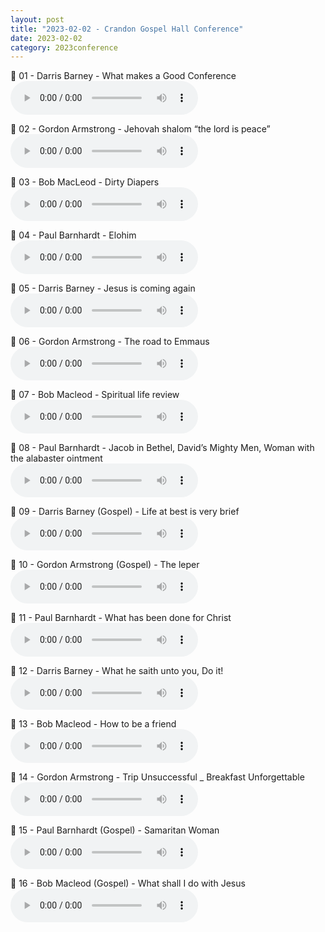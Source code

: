 ```yaml
---
layout: post
title: "2023-02-02 - Crandon Gospel Hall Conference"
date: 2023-02-02
category: 2023conference
---
```


<p>
🎵 01 - Darris Barney - What makes a Good Conference <br>
<audio controls>
  <source src="https://archive.org/download/2023-gospel-conference-audio/2023%20-%20Crandon%20Gospel%20Hall%20Conference/01%20-%20Crandon%20Gospel%20Hall%20-%20Darris%20Barney%20-%20What%20makes%20a%20Good%20Conference_.mp3" type="audio/mpeg">
  Your browser does not support the audio element.
</audio>
</p>
<p>
🎵 02 - Gordon Armstrong - Jehovah shalom “the lord is peace” <br>
<audio controls>
  <source src="https://archive.org/download/2023-gospel-conference-audio/2023%20-%20Crandon%20Gospel%20Hall%20Conference/02%20-%20Crandon%20Gospel%20Hall%20-%20Gordon%20Armstrong%20-%20Jehovah%20shalom%20%E2%80%9Cthe%20lord%20is%20peace%E2%80%9D-.mp3" type="audio/mpeg">
  Your browser does not support the audio element.
</audio>
</p>
<p>
🎵 03 - Bob MacLeod - Dirty Diapers <br>
<audio controls>
  <source src="https://archive.org/download/2023-gospel-conference-audio/2023%20-%20Crandon%20Gospel%20Hall%20Conference/03%20-%20Crandon%20Gospel%20Hall%20-%20%20Bob%20MacLeod%20-%20Dirty%20Diapers-.mp3" type="audio/mpeg">
  Your browser does not support the audio element.
</audio>
</p>
<p>
🎵 04 - Paul Barnhardt - Elohim <br>
<audio controls>
  <source src="https://archive.org/download/2023-gospel-conference-audio/2023%20-%20Crandon%20Gospel%20Hall%20Conference/04%20-%20Crandon%20Gospel%20Hall%20-%20Paul%20Barnhardt%20-%20Elohim-.mp3" type="audio/mpeg">
  Your browser does not support the audio element.
</audio>
</p>
<p>
🎵 05 - Darris Barney - Jesus is coming again <br>
<audio controls>
  <source src="https://archive.org/download/2023-gospel-conference-audio/2023%20-%20Crandon%20Gospel%20Hall%20Conference/05%20-%20Crandon%20Gospel%20Hall%20-%20Darris%20Barney%20-%20Jesus%20is%20coming%20again.mp3" type="audio/mpeg">
  Your browser does not support the audio element.
</audio>
</p>
<p>
🎵 06 - Gordon Armstrong - The road to Emmaus <br>
<audio controls>
  <source src="https://archive.org/download/2023-gospel-conference-audio/2023%20-%20Crandon%20Gospel%20Hall%20Conference/06%20-%20Crandon%20Gospel%20Hall%20-%20Gordon%20Armstrong%20-%20The%20road%20to%20Emmaus.mp3" type="audio/mpeg">
  Your browser does not support the audio element.
</audio>
</p>
<p>
🎵 07 - Bob Macleod - Spiritual life review <br>
<audio controls>
  <source src="https://archive.org/download/2023-gospel-conference-audio/2023%20-%20Crandon%20Gospel%20Hall%20Conference/07%20-%20Crandon%20Gospel%20Hall%20-%20Bob%20Macleod%20-%20Spiritual%20life%20review-.mp3" type="audio/mpeg">
  Your browser does not support the audio element.
</audio>
</p>
<p>
🎵 08 - Paul Barnhardt - Jacob in Bethel, David’s Mighty Men, Woman with the alabaster ointment <br>
<audio controls>
  <source src="https://archive.org/download/2023-gospel-conference-audio/2023%20-%20Crandon%20Gospel%20Hall%20Conference/08%20-%20Crandon%20Gospel%20Hall%20-%20Paul%20Barnhardt%20-%20Jacob%20in%20Bethel%2C%20David%E2%80%99s%20Mighty%20Men%2C%20Woman%20with%20the%20alabaster%20ointment.mp3" type="audio/mpeg">
  Your browser does not support the audio element.
</audio>
</p>
<p>
🎵 09 - Darris Barney (Gospel) - Life at best is very brief <br>
<audio controls>
  <source src="https://archive.org/download/2023-gospel-conference-audio/2023%20-%20Crandon%20Gospel%20Hall%20Conference/09%20-%20Crandon%20Gospel%20Hall%20-%20Darris%20Barney%20%28Gospel%29%20-%20Life%20at%20best%20is%20very%20brief.mp3" type="audio/mpeg">
  Your browser does not support the audio element.
</audio>
</p>
<p>
🎵 10 - Gordon Armstrong (Gospel) - The leper <br>
<audio controls>
  <source src="https://archive.org/download/2023-gospel-conference-audio/2023%20-%20Crandon%20Gospel%20Hall%20Conference/10%20-%20Crandon%20Gospel%20Hall%20-%20Gordon%20Armstrong%20%28Gospel%29%20-%20The%20leper.mp3" type="audio/mpeg">
  Your browser does not support the audio element.
</audio>
</p>
<p>
🎵 11 - Paul Barnhardt - What has been done for Christ <br>
<audio controls>
  <source src="https://archive.org/download/2023-gospel-conference-audio/2023%20-%20Crandon%20Gospel%20Hall%20Conference/11%20-%20Crandon%20Gospel%20Hall%20-%20Paul%20Barnhardt%20-%20What%20has%20been%20done%20for%20Christ.mp3" type="audio/mpeg">
  Your browser does not support the audio element.
</audio>
</p>
<p>
🎵 12 - Darris Barney - What he saith unto you, Do it! <br>
<audio controls>
  <source src="https://archive.org/download/2023-gospel-conference-audio/2023%20-%20Crandon%20Gospel%20Hall%20Conference/12%20-%20Crandon%20Gospel%20Hall%20-%20Darris%20Barney%20-%20What%20he%20saith%20unto%20you%2C%20Do%20it%21.mp3" type="audio/mpeg">
  Your browser does not support the audio element.
</audio>
</p>
<p>
🎵 13 - Bob Macleod - How to be a friend <br>
<audio controls>
  <source src="https://archive.org/download/2023-gospel-conference-audio/2023%20-%20Crandon%20Gospel%20Hall%20Conference/13%20-%20Crandon%20Gospel%20Hall%20-%20Bob%20Macleod%20-%20How%20to%20be%20a%20friend.mp3" type="audio/mpeg">
  Your browser does not support the audio element.
</audio>
</p>
<p>
🎵 14 - Gordon Armstrong - Trip Unsuccessful _ Breakfast Unforgettable <br>
<audio controls>
  <source src="https://archive.org/download/2023-gospel-conference-audio/2023%20-%20Crandon%20Gospel%20Hall%20Conference/14%20-%20Crandon%20Gospel%20Hall%20-%20Gordon%20Armstrong%20-%20Trip%20Unsuccessful%20_%20Breakfast%20Unforgettable-.mp3" type="audio/mpeg">
  Your browser does not support the audio element.
</audio>
</p>
<p>
🎵 15 - Paul Barnhardt (Gospel) - Samaritan Woman <br>
<audio controls>
  <source src="https://archive.org/download/2023-gospel-conference-audio/2023%20-%20Crandon%20Gospel%20Hall%20Conference/15%20-%20Crandon%20Gospel%20Hall%20-%20Paul%20Barnhardt%20%28Gospel%29%20-%20Samaritan%20Woman.mp3" type="audio/mpeg">
  Your browser does not support the audio element.
</audio>
</p>
<p>
🎵 16 - Bob Macleod (Gospel) - What shall I do with Jesus <br>
<audio controls>
  <source src="https://archive.org/download/2023-gospel-conference-audio/2023%20-%20Crandon%20Gospel%20Hall%20Conference/16%20-%20Crandon%20Gospel%20Hall%20-%20Bob%20Macleod%20%28Gospel%29%20-%20What%20shall%20I%20do%20with%20Jesus_.mp3" type="audio/mpeg">
  Your browser does not support the audio element.
</audio>
</p>
